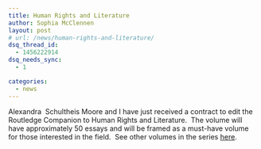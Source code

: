```yaml
---
title: Human Rights and Literature
author: Sophia McClennen
layout: post
# url: /news/human-rights-and-literature/
dsq_thread_id:
  - 1456222914
dsq_needs_sync:
  - 1

categories: 
  - news
---
```

Alexandra  Schultheis Moore and I have just received a contract to edit the Routledge Companion to Human Rights and Literature.  The volume will have approximately 50 essays and will be framed as a must-have volume for those interested in the field.  See other volumes in the series [here][1].

 [1]: http://www.routledge.com/books/series/RC4444/